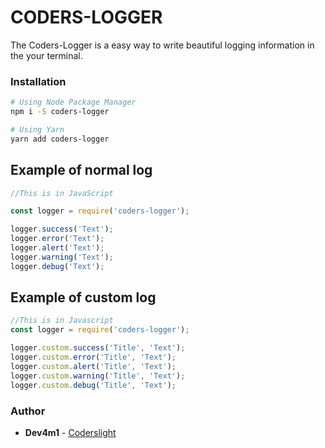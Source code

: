 # CODERS-LOGGER
The Coders-Logger is a easy way to write beautiful logging information in the your terminal.

### Installation
```sh
# Using Node Package Manager
npm i -S coders-logger

# Using Yarn
yarn add coders-logger
```

## Example of normal log
```js
//This is in JavaScript

const logger = require('coders-logger');

logger.success('Text');
logger.error('Text');
logger.alert('Text');
logger.warning('Text');
logger.debug('Text');
```

## Example of custom log

```js
//This is in Javascript
const logger = require('coders-logger');

logger.custom.success('Title', 'Text');
logger.custom.error('Title', 'Text');
logger.custom.alert('Title', 'Text');
logger.custom.warning('Title', 'Text');
logger.custom.debug('Title', 'Text');
```

### Author
* **Dev4m1** - [Coderslight](https://coderslight.com)